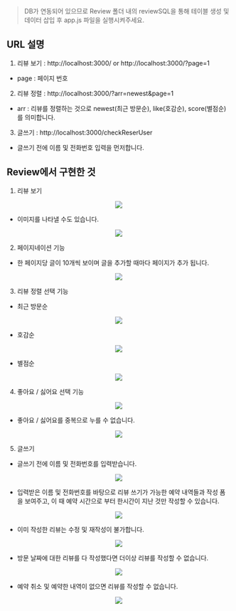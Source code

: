 > DB가 연동되어 있으므로 Review 폴더 내의 reviewSQL을 통해 테이블 생성 및 데이터 삽입 후 app.js 파일을 실행시켜주세요.

## URL 설명
1. 리뷰 보기 : http://localhost:3000/ or http://localhost:3000/?page=1
  - page : 페이지 번호
  
2. 리뷰 정렬 : http://localhost:3000/?arr=newest&page=1
  - arr : 리뷰를 정렬하는 것으로 newest(최근 방문순), like(호감순), score(별점순) 를 의미합니다.

3. 글쓰기 : http://localhost:3000/checkReserUser
  - 글쓰기 전에 이름 및 전화번호 입력을 먼저합니다.
  
## Review에서 구현한 것
1. 리뷰 보기 
  <p align="center"><img src="https://devdata2018.s3.ap-northeast-2.amazonaws.com/markdown/reviews/view.png"></p>
  
   - 이미지를 나타낼 수도 있습니다. 
  <p align="center"><img src="https://devdata2018.s3.ap-northeast-2.amazonaws.com/markdown/reviews/img.png"></p>
  
2. 페이지네이션 기능 
  - 한 페이지당 글이 10개씩 보이며 글을 추가할 때마다 페이지가 추가 됩니다.
  <p align="center"><img src="https://devdata2018.s3.ap-northeast-2.amazonaws.com/markdown/reviews/page.png"></p>
  
3. 리뷰 정렬 선택 기능
  - 최근 방문순 
  <p align="center"><img src="https://devdata2018.s3.ap-northeast-2.amazonaws.com/markdown/reviews/newest.png"></p>
  
  - 호감순
  <p align="center"><img src="https://devdata2018.s3.ap-northeast-2.amazonaws.com/markdown/reviews/likearr.png"></p>
  
  - 별점순
  <p align="center"><img src="https://devdata2018.s3.ap-northeast-2.amazonaws.com/markdown/reviews/stars.png"></p>
    

4. 좋아요 / 싫어요 선택 기능 
  <p align="center"><img src="https://devdata2018.s3.ap-northeast-2.amazonaws.com/markdown/reviews/like.png"></p>
  
  - 좋아요 / 싫어요를 중복으로 누를 수 없습니다. 
  <p align="center"><img src="https://devdata2018.s3.ap-northeast-2.amazonaws.com/markdown/reviews/likeoverlap.png"></p>
  

5. 글쓰기
  - 글쓰기 전에 이름 및 전화번호를 입력받습니다.
  <p align="center"><img src="https://devdata2018.s3.ap-northeast-2.amazonaws.com/markdown/reviews/np.png"></p>
  
  - 입력받은 이름 및 전화번호를 바탕으로 리뷰 쓰기가 가능한 예약 내역들과 작성 폼을 보여주고, 이 때 예약 시간으로 부터 한시간이 지난 것만 작성할 수 있습니다.
  <p align="center"><img src="https://devdata2018.s3.ap-northeast-2.amazonaws.com/markdown/reviews/write.png"></p>
  
  - 이미 작성한 리뷰는 수정 및 재작성이 불가합니다.
  <p align="center"><img src="https://devdata2018.s3.ap-northeast-2.amazonaws.com/markdown/reviews/nowrite.png"></p>
  
  - 방문 날짜에 대한 리뷰를 다 작성했다면 더이상 리뷰를 작성할 수 없습니다.
  <p align="center"><img src="https://devdata2018.s3.ap-northeast-2.amazonaws.com/markdown/reviews/complete.png"></p>
  
  - 예약 취소 및 예약한 내역이 없으면 리뷰를 작성할 수 없습니다.
  <p align="center"><img src="https://devdata2018.s3.ap-northeast-2.amazonaws.com/markdown/reviews/noperson.png"></p>
  
